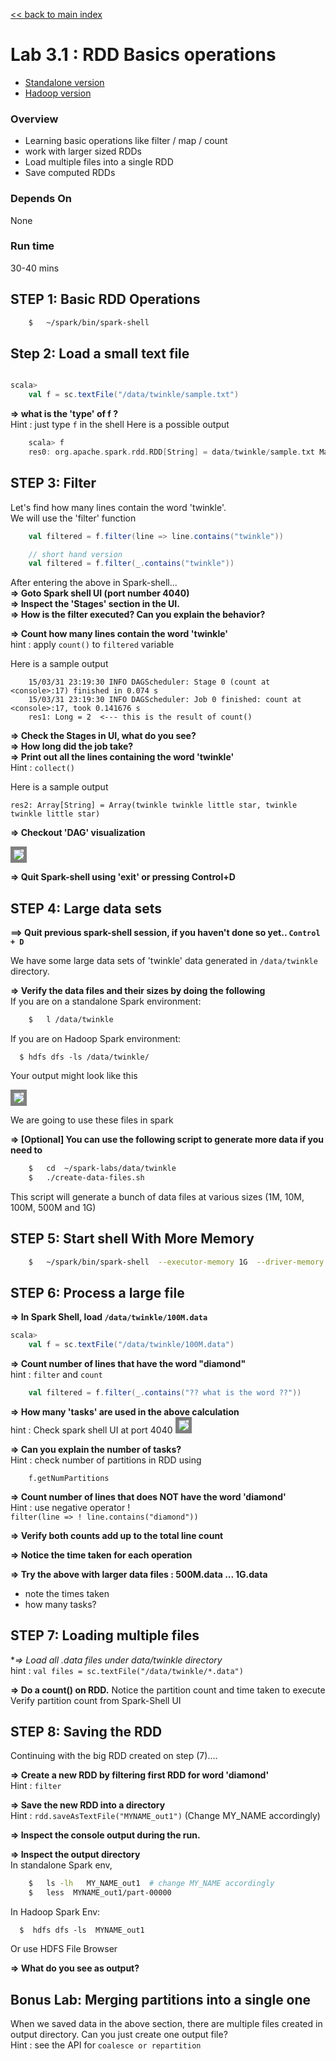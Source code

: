 <link rel='stylesheet' href='../assets/css/main.css'/>

[<< back to main index](../README.md)

Lab 3.1 : RDD Basics operations
================================

- [Standalone version](3.1-rdd-basics.md)
- [Hadoop version](3.1H-rdd-hadoop.md)

### Overview
* Learning basic operations like filter / map / count
* work with larger sized RDDs
* Load multiple files into a single RDD
* Save computed RDDs


### Depends On
None

### Run time
30-40 mins


## STEP 1: Basic RDD Operations

```bash
    $   ~/spark/bin/spark-shell
```


## Step 2: Load a small text file

```scala

scala>
    val f = sc.textFile("/data/twinkle/sample.txt")
```


**=> what is the 'type' of f ?**  
Hint : just type `f` in the shell
Here is a possible output

```scala
    scala> f
    res0: org.apache.spark.rdd.RDD[String] = data/twinkle/sample.txt MappedRDD[3] at textFile at <console>:12
```


## STEP 3: Filter
Let's find how many lines contain the word 'twinkle'.  
We will use the 'filter' function

```scala
    val filtered = f.filter(line => line.contains("twinkle"))

    // short hand version
    val filtered = f.filter(_.contains("twinkle"))
```


After entering the above in Spark-shell...  
**=> Goto Spark shell UI (port number 4040)**  
**=> Inspect the 'Stages' section in the UI.**  
**=> How is the filter executed? Can you explain the behavior?**  

**=> Count how many lines contain the word 'twinkle'**  
hint : apply `count()` to `filtered` variable

Here is a sample output

```console
    15/03/31 23:19:30 INFO DAGScheduler: Stage 0 (count at <console>:17) finished in 0.074 s
    15/03/31 23:19:30 INFO DAGScheduler: Job 0 finished: count at <console>:17, took 0.141676 s
    res1: Long = 2  <--- this is the result of count()
```


**=> Check the Stages in UI,  what do you see?**  
**=> How long did the job take?**  
**=> Print out all the lines containing the word 'twinkle'**   
Hint : `collect()`

Here is a sample output
```console
res2: Array[String] = Array(twinkle twinkle little star, twinkle twinkle little star)
```

**=> Checkout 'DAG' visualization**

<img src="../assets/images/3.1c.png" style="border: 5px solid grey; max-width:100%;"/>


**=> Quit Spark-shell using 'exit'  or pressing  Control+D**


## STEP 4:  Large data sets
**==> Quit previous spark-shell session, if you haven't done so yet.. `Control + D`**  

We have some large data sets of 'twinkle' data generated in `/data/twinkle`  directory.

**=> Verify the data files and their sizes by doing the following**  
If you are on a standalone Spark environment:
```bash
    $   l /data/twinkle
```

If you are on Hadoop Spark environment:
```
  $ hdfs dfs -ls /data/twinkle/
```  
Your output might look like this

<img src="../assets/images/3.1a.png" style="border: 5px solid grey; max-width:100%;"/>

We are going to use these files in spark

**=> [Optional] You can use the following script to generate more data if you need to**  

```bash
    $   cd  ~/spark-labs/data/twinkle
    $   ./create-data-files.sh
```

This script will generate a bunch of data files at various sizes (1M, 10M, 100M, 500M and 1G)


## STEP 5:  Start shell With More Memory

```bash
    $   ~/spark/bin/spark-shell  --executor-memory 1G  --driver-memory 1G
```

## STEP 6: Process a large file
**=> In Spark Shell, load `/data/twinkle/100M.data`**  

```scala
scala>
    val f = sc.textFile("/data/twinkle/100M.data")
```

**=> Count number of lines that have the word "diamond"**  
hint : `filter`  and `count`
```scala
    val filtered = f.filter(_.contains("?? what is the word ??"))
```

**=> How many 'tasks' are used in the above calculation**  
hint : Check spark shell UI at port 4040
<img src="../assets/images/3.1b.png" style="border: 5px solid grey; max-width:100%;" />

**=> Can you explain the number of tasks?**  
Hint : check number of partitions in RDD using
```
    f.getNumPartitions
```



**=> Count number of lines that does NOT have the word 'diamond'**  
Hint : use negative operator  !  
`filter(line => ! line.contains("diamond")) `

**=> Verify both counts add up to the total line count**

**=> Notice the time taken for each operation**

**=> Try the above with larger data files : 500M.data  ... 1G.data**
  - note the times taken
  - how many tasks?


## STEP 7: Loading multiple files
**=> Load all *.data files under  data/twinkle  directory**  
hint : `val files = sc.textFile("/data/twinkle/*.data")`

**=> Do a count() on RDD.**
Notice the partition count and time taken to execute
Verify partition count from Spark-Shell UI


## STEP 8:  Saving the RDD
Continuing with the big RDD created on step (7)....

**=> Create a new RDD by filtering first RDD for word 'diamond'**  
Hint : `filter`

**=> Save the new RDD into a directory**  
Hint :   `rdd.saveAsTextFile("MYNAME_out1")`  (Change MY_NAME accordingly)

**=> Inspect the console output during the run.**

**=> Inspect the output directory**  
In standalone Spark env,
```bash
    $   ls -lh   MY_NAME_out1  # change MY_NAME accordingly
    $   less  MYNAME_out1/part-00000
```

In Hadoop Spark Env:
```
  $  hdfs dfs -ls  MYNAME_out1
```
Or use HDFS File Browser


**=> What do you see as output?**


## Bonus Lab: Merging partitions into a single one
When we saved data in the above section, there are multiple files created in output directory.   Can you just create one output file?   
Hint : see the API for `coalesce or repartition`
